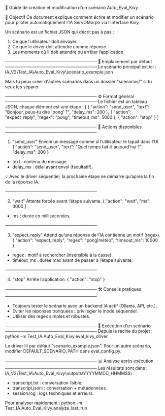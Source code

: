 📜 Guide de création et modification d'un scénario Auto_Eval_Kivy

🎯 Objectif
Ce document explique comment écrire et modifier un scénario pour piloter automatiquement l’IA ServOMorph via l’interface Kivy.

Un scénario est un fichier JSON qui décrit pas à pas :
1. Ce que l’utilisateur doit envoyer.
2. Ce que le driver doit attendre comme réponse.
3. Les moments où il doit attendre ou arrêter l’application.

──────────────────────────────
📂 Emplacement par défaut
──────────────────────────────
Le scénario principal est ici :
IA_V2\Test_IA\Auto_Eval_Kivy\scenario_example.json

Mais tu peux créer d'autres scénarios dans un dossier "scenarios/" si tu veux les séparer.

──────────────────────────────
⚙️ Format général
──────────────────────────────
Le fichier est un tableau JSON, chaque élément est une étape :
[
  {
    "action": "send_user",
    "text": "Bonjour, peux-tu dire 'pong' ?",
    "delay_ms": 200
  },
  {
    "action": "expect_reply",
    "regex": "pong",
    "timeout_ms": 5000
  },
  {
    "action": "stop"
  }
]

──────────────────────────────
🔹 Actions disponibles
──────────────────────────────

1. "send_user"
Envoie un message comme si l’utilisateur le tapait dans l’UI.
{
  "action": "send_user",
  "text": "Quel temps fait-il aujourd'hui ?",
  "delay_ms": 200
}
- text : contenu du message.
- delay_ms : délai avant envoi (facultatif).

💡 Avec le driver séquentiel, la prochaine étape ne démarre qu’après la fin de la réponse IA.

──────────────────────────────

2. "wait"
Attente forcée avant l’étape suivante.
{
  "action": "wait",
  "ms": 3000
}
- ms : durée en millisecondes.

──────────────────────────────

3. "expect_reply"
Attend qu’une réponse de l’IA contienne un motif (regex).
{
  "action": "expect_reply",
  "regex": "pong|météo",
  "timeout_ms": 10000
}
- regex : motif à rechercher (insensible à la casse).
- timeout_ms : durée max avant de passer à l’étape suivante.

──────────────────────────────

4. "stop"
Arrête l’application.
{
  "action": "stop"
}

──────────────────────────────
🛠 Conseils pratiques
──────────────────────────────
- Toujours tester le scénario avec un backend IA actif (Ollama, API, etc.).
- Éviter les réponses tronquées : privilégier le mode séquentiel.
- Utiliser des regex simples et robustes.

──────────────────────────────
🚀 Exécution d’un scénario
──────────────────────────────
Depuis la racine du projet :
python -m Test_IA.Auto_Eval_Kivy.eval_kivy_driver

Le driver lit par défaut "scenario_example.json".
Pour un autre scénario, modifier DEFAULT_SCENARIO_PATH dans eval_config.py.

──────────────────────────────
📊 Analyse après exécution
──────────────────────────────
Les résultats sont dans :
IA_V2\Test_IA\Auto_Eval_Kivy\outputs\YYYYMMDD_HHMMSS\
- transcript.txt : conversation lisible.
- transcript.jsonl : conversation + métadonnées.
- session.log : logs techniques et erreurs.

Pour analyser rapidement :
python -m Test_IA.Auto_Eval_Kivy.analyze_last_run
